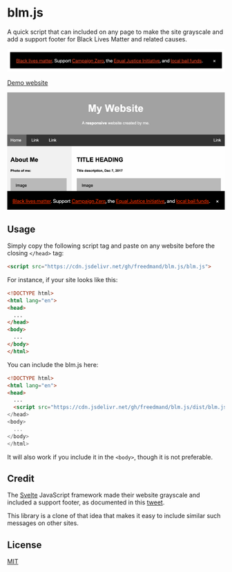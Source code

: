 # blm.js

A quick script that can included on any page to make the site grayscale and add a support footer for Black Lives Matter and related causes.

<img src="blm_footer.jpg">

[Demo website](https://rawcdn.githack.com/freedmand/blm.js/a84ae044421c0ded97091b945e68e5b34e9441e5/example.html)

<img src="blmjs.gif">

## Usage

Simply copy the following script tag and paste on any website before the closing `</head>` tag:

```html
<script src="https://cdn.jsdelivr.net/gh/freedmand/blm.js/blm.js">
```

For instance, if your site looks like this:

```html
<!DOCTYPE html>
<html lang="en">
<head>
  ...
</head>
<body>
  ...
</body>
</html>
```

You can include the blm.js here:

```html
<!DOCTYPE html>
<html lang="en">
<head>
  ...
  <script src="https://cdn.jsdelivr.net/gh/freedmand/blm.js/dist/blm.js">
</head>
<body>
  ...
</body>
</html>
```

It will also work if you include it in the `<body>`, though it is not preferable.

## Credit

The <a href="https://svelte.dev">Svelte</a> JavaScript framework made their website grayscale and included a support footer, as documented in this <a href="https://twitter.com/sveltejs/status/1267824283763400707">tweet</a>.

This library is a clone of that idea that makes it easy to include similar such messages on other sites.

## License

[MIT](https://opensource.org/licenses/MIT)
